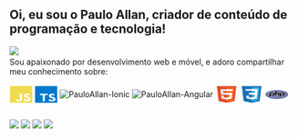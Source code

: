 ## Oi, eu sou o Paulo Allan, criador de conteúdo de programação e tecnologia!

<picture>
  <source
    srcset="https://github-readme-stats.vercel.app/api?username=PauloAllan&show_icons=true&theme=radical"
    media="(prefers-color-scheme: dark)"
  />
  <source
    srcset="https://github-readme-stats.vercel.app/api?username=PauloAllan&show_icons=true"
    media="(prefers-color-scheme: radical), (prefers-color-scheme: gruvbox)"
  />
  <img src="https://github-readme-stats.vercel.app/api?username=PauloAllan&show_icons=true" />
</picture>
<br>
Sou apaixonado por desenvolvimento web e móvel, e adoro compartilhar meu conhecimento sobre:




<div style="display: inline_block"><br>
  <img align="center" alt="PauloAllan-Js" height="30" width="40" src="https://raw.githubusercontent.com/devicons/devicon/master/icons/javascript/javascript-plain.svg">
  <img align="center" alt="PauloAllan-Ts" height="30" width="40" src="https://raw.githubusercontent.com/devicons/devicon/master/icons/typescript/typescript-plain.svg">
  <img align="center" alt="PauloAllan-Ionic" height="30" width="40" src="https://ionicframework.com/img/meta/logo.png">
  <img align="center" alt="PauloAllan-Angular" height="30" width="40" src="https://angular.io/assets/images/logos/angular/angular.svg">
  <img align="center" alt="PauloAllan-HTML" height="30" width="40" src="https://raw.githubusercontent.com/devicons/devicon/master/icons/html5/html5-original.svg">
  <img align="center" alt="PauloAllan-CSS" height="30" width="40" src="https://raw.githubusercontent.com/devicons/devicon/master/icons/css3/css3-original.svg">
  <img align="center" alt="PauloAllan-PHP" height="30" width="40" src="https://raw.githubusercontent.com/devicons/devicon/master/icons/php/php-original.svg">
</div>

  
  ##

<div> 
  <a href="https://instagram.com/pauloallan" target="_blank"><img src="https://img.shields.io/badge/-Instagram-%23E4405F?style=for-the-badge&logo=instagram&logoColor=white" target="_blank"></a>
 <a href="https://discord.gg/pauloallan" target="_blank"><img src="https://img.shields.io/badge/Discord-7289DA?style=for-the-badge&logo=discord&logoColor=white" target="_blank"></a> 
  <a href = "mailto:contatopauloallan@gmail.com"><img src="https://img.shields.io/badge/-Gmail-%23333?style=for-the-badge&logo=gmail&logoColor=white" target="_blank"></a>
  <a href="https://www.linkedin.com/in/pauloallan" target="_blank"><img src="https://img.shields.io/badge/-LinkedIn-%230077B5?style=for-the-badge&logo=linkedin&logoColor=white" target="_blank"></a> 
</div>
